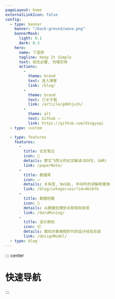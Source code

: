 ```yaml
---
pageLayout: home
externalLinkIcon: false
config:
  - type: banner
    banner: "/back-ground/wave.png"
    bannerMask:
      light: 0.1
      dark: 0.3
    hero:
      name: 丁语琪
      tagline: Keep It Simple
      text: 如无必要, 勿增实体
      actions:
        -
          theme: brand
          text: 进入博客
          link: /blog/
        -
          theme: brand
          text: 😶关于我
          link: /article/g06hjv2n/
        -
          theme: alt
          text: Github →
          link: https://github.com/dingyuqi
  - type: custom

  - type: features
    features:
      -
        title: 论文笔记
        icon: 📖
        details: 樊文飞院士的论文解读(DGFD, GAR)
        link: /paperNote/
      -
        title: 数据库
        icon: 📈
        details: 关系型, NoSQL, 中间件的讲解和使用
        link: /blog/categories/?id=4b16fb
      -
        title: 数据挖掘
        icon: 📍
        details: 从数据处理到关联规则发现
        link: /dataMining/
      -
        title: 设计原则
        icon: 📦
        details: 面向对象编程的代码设计经验总结
        link: /designModel/
  - type: blog
---
```

::: center
# 快速导航
:::